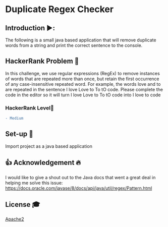 # Duplicate Regex Checker

## Introduction  ▶️:
The following is a small java based application that will remove duplicate words from a string and print the correct sentence to the console.

## HackerRank Problem :duck:
In this challenge, we use regular expressions (RegEx) to remove instances of words that are repeated more than once, but retain the first occurrence of any case-insensitive repeated word. For example, the words love and to are repeated in the sentence I love Love to To tO code. Please complete the code in the editor so it will turn I love Love to To tO code into I love to code

### HackerRank Level:rabbit:
```diff
- Medium
```

## Set-up 💾
Import project as a java based application

## :thumbsup: Acknowledgement :fire:
I would like to give a shout out to the Java docs that went a great deal in helping me solve this issue: https://docs.oracle.com/javase/8/docs/api/java/util/regex/Pattern.html

## License 🎓
[Apache2](https://www.apache.org/licenses/LICENSE-2.0)


